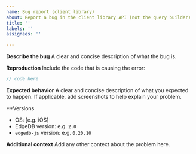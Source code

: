 ```yaml
---
name: Bug report (client library)
about: Report a bug in the client library API (not the query builder)
title: ''
labels: ''
assignees: ''

---
```


**Describe the bug**
A clear and concise description of what the bug is.

**Reproduction**
Include the code that is causing the error:

```typescript
// code here
```

**Expected behavior**
A clear and concise description of what you expected to happen. If applicable, add screenshots to help explain your problem.

**Versions
 - OS: [e.g. iOS]
 - EdgeDB version: e.g. `2.0`
 - `edgedb-js` version: e.g. `0.20.10`

**Additional context**
Add any other context about the problem here.
